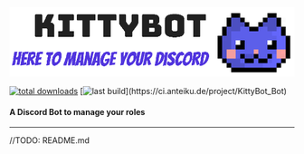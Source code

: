 <img src=".github/banner.png" />

[![total downloads](https://img.shields.io/github/downloads/TopiSenpai/kittybot/total.svg)](https://github.com/TopiSenpai/kittybot/releases) 
[![last build](https://ci.anteiku.de/app/rest/builds/buildType(id:KittyBot_Bot_Master_Build)/statusIcon)](https://ci.anteiku.de/project/KittyBot_Bot) 

#### A Discord Bot to manage your roles
---

//TODO: README.md

